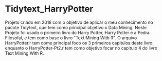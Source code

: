 # Tidytext_HarryPotter

Projeto criado em 2018 com o objetivo de aplicar o meu conhecimento no pacote Tidytext, que tem como principal objetivo o Data Mining.
Neste Projeto foi usado o primeiro livro do Harry Potter, Harry Potter e a Pedra Filosofal, e tem como base o livro "Text Mining With R". O arquivo HarryPotter.r tem como principal foco os 3 primeiros capitulos deste livro, enquanto o HarryPotter-Pt2.r tem como objetivo focar no capitulo 4 do livro Text Mining With R.
